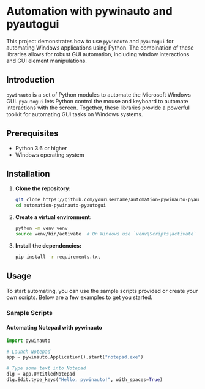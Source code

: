 # Automation with pywinauto and pyautogui

This project demonstrates how to use `pywinauto` and `pyautogui` for automating Windows applications using Python. The combination of these libraries allows for robust GUI automation, including window interactions and GUI element manipulations.

## Introduction
`pywinauto` is a set of Python modules to automate the Microsoft Windows GUI. `pyautogui` lets Python control the mouse and keyboard to automate interactions with the screen. Together, these libraries provide a powerful toolkit for automating GUI tasks on Windows systems.

## Prerequisites
- Python 3.6 or higher
- Windows operating system

## Installation
1. **Clone the repository:**
    ```bash
    git clone https://github.com/yourusername/automation-pywinauto-pyautogui.git
    cd automation-pywinauto-pyautogui
    ```

2. **Create a virtual environment:**
    ```bash
    python -m venv venv
    source venv/bin/activate  # On Windows use `venv\Scripts\activate`
    ```

3. **Install the dependencies:**
    ```bash
    pip install -r requirements.txt
    ```

## Usage
To start automating, you can use the sample scripts provided or create your own scripts. Below are a few examples to get you started.

### Sample Scripts

#### Automating Notepad with pywinauto
```python
import pywinauto

# Launch Notepad
app = pywinauto.Application().start("notepad.exe")

# Type some text into Notepad
dlg = app.UntitledNotepad
dlg.Edit.type_keys("Hello, pywinauto!", with_spaces=True)
